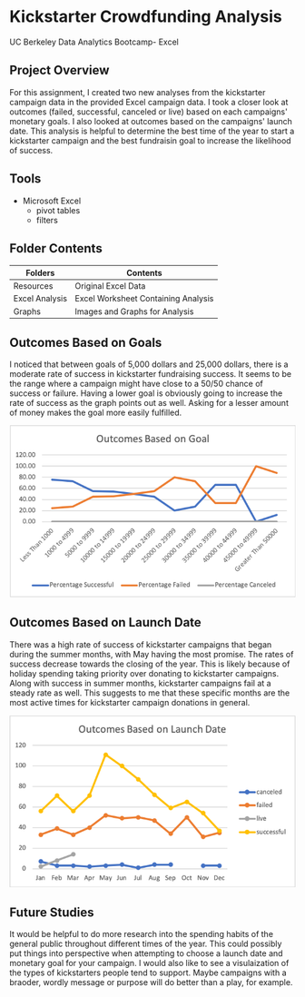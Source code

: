 # Kickstarter Crowdfunding Analysis
UC Berkeley Data Analytics Bootcamp- Excel

## Project Overview
For this assignment, I created two new analyses from the kickstarter campaign data in the provided Excel campaign data. I took a closer look at outcomes (failed, successful, canceled or live) based on each campaigns' monetary goals. I also looked at outcomes based on the campaigns' launch date. This analysis is helpful to determine the best time of the year to start a kickstarter campaign and the best fundraisin goal to increase the likelihood of success. 
## Tools
- Microsoft Excel
  - pivot tables
  - filters
## Folder Contents
| Folders | Contents |
|---------|----------|
| Resources | Original Excel Data |
| Excel Analysis | Excel Worksheet Containing Analysis |
| Graphs | Images and Graphs for Analysis |

## Outcomes Based on Goals
I noticed that between goals of 5,000 dollars and 25,000 dollars, there is a moderate rate of success in kickstarter fundraising success. It seems to be the range where a campaign might have close to a 50/50 chance of success or failure. Having a lower goal is obviously going to increase the rate of success as the graph points out as well. Asking for a lesser amount of money makes the goal more easily fulfilled. 

![img](https://github.com/Abigail-Woolf/Crowdfunding_Analysis/blob/main/Graphs/Outcomes_Goals.png)

## Outcomes Based on Launch Date
There was a high rate of success of kickstarter campaigns that began during the summer months, with May having the most promise. The rates of success decrease towards the closing of the year. This is likely because of holiday spending taking priority over donating to kickstarter campaigns. Along with success in summer months, kickstarter campaigns fail at a steady rate as well. This suggests to me that these specific months are the most active times for kickstarter campaign donations in general. 

![img2](https://github.com/Abigail-Woolf/Crowdfunding_Analysis/blob/main/Graphs/Outcomes_LaunchDate.png)

## Future Studies
It would be helpful to do more research into the spending habits of the general public throughout different times of the year. This could possibly put things into perspective when attempting to choose a launch date and monetary goal for your campaign. I would also like to see a visulaization of the types of kickstarters people tend to support. Maybe campaigns with a braoder, wordly message or purpose will do better than a play, for example. 
